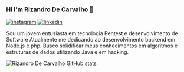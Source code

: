### Hi i'm Rizandro De Carvalho 👋
[![instagram](https://img.shields.io/badge/Instagram-E4405F?style=for-the-badge&logo=instagram&logoColor=white)](https://www.instagram.com/rizandro_carvalho/)
[![linkedin](https://img.shields.io/badge/LinkedIn-0077B5?style=for-the-badge&logo=linkedin&logoColor=white)](https://www.linkedin.com/in/rizandro-carvalho-72724029a/)


Sou um jovem entusiasta em tecnologia Pentest e desenvolvimento de Software 
Atualmente me dedicando ao desenvolvimento backend em Node.js e php. Busco solidificar meus conhecimentos em algoritmos e estruturas de dados utilizando Java e em hacking.

![Rizandro De Carvalho GitHub stats](https://github-readme-stats.vercel.app/api?username=Rizandrodev&show_icons=true&theme=radical)


<!---
https://www.linkedin.com/in/rizandro-carvalho-72724029a/
--->
<!---
Rizandrodev/Rizandrodev is a ✨ special ✨ repository because its `README.md` (this file) appears on your GitHub profile.
You can click the Preview link to take a look at your changes.
--->
